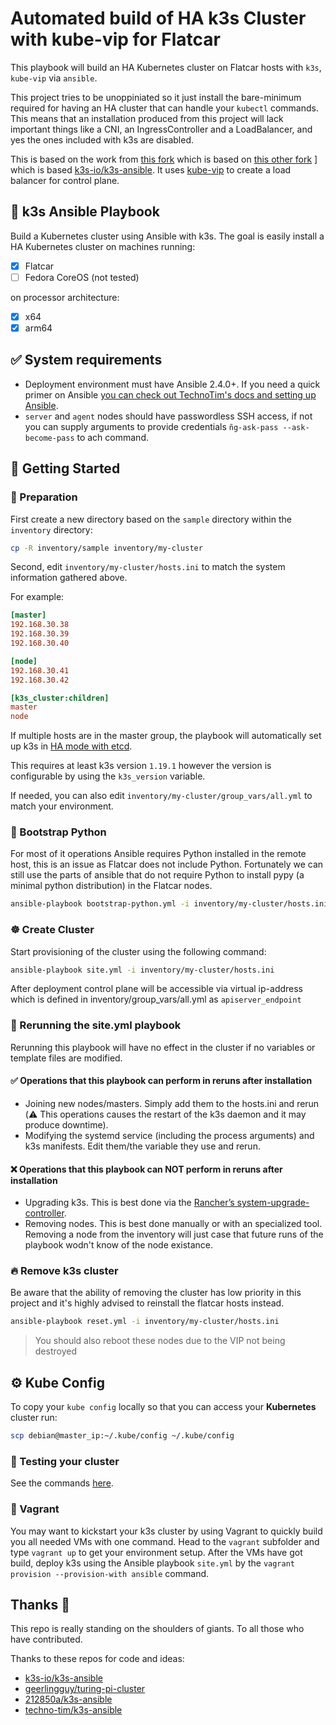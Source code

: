 # Automated build of HA k3s Cluster with kube-vip for Flatcar

This playbook will build an HA Kubernetes cluster on Flatcar hosts with `k3s`, `kube-vip` via `ansible`.

This project tries to be unoppiniated so it just install the bare-minimum required for having an HA cluster that can handle your `kubectl` commands. This means that an installation produced from this project will lack important things like a CNI, an IngressController and a LoadBalancer, and yes the ones included with k3s are disabled.

This is based on the work from [this fork](https://github.com/techno-tim/k3s-ansible) which is based on [this other fork](https://github.com/212850a/k3s-ansible) ] which is based [k3s-io/k3s-ansible](https://github.com/k3s-io/k3s-ansible). It uses [kube-vip](https://kube-vip.chipzoller.dev/) to create a load balancer for control plane.


## 📖 k3s Ansible Playbook

Build a Kubernetes cluster using Ansible with k3s. The goal is easily install a HA Kubernetes cluster on machines running:

- [X] Flatcar
- [ ] Fedora CoreOS (not tested)

on processor architecture:

- [X] x64
- [X] arm64

## ✅ System requirements

* Deployment environment must have Ansible 2.4.0+.  If you need a quick primer on Ansible [you can check out TechnoTim's docs and setting up Ansible](https://docs.technotim.live/posts/ansible-automation/).
* `server` and `agent` nodes should have passwordless SSH access, if not you can supply arguments to provide credentials `ñg-ask-pass --ask-become-pass` to ach command.

## 🚀 Getting Started

### 🍴 Preparation

First create a new directory based on the `sample` directory within the `inventory` directory:

```bash
cp -R inventory/sample inventory/my-cluster
```

Second, edit `inventory/my-cluster/hosts.ini` to match the system information gathered above. 

For example:

```ini
[master]
192.168.30.38
192.168.30.39
192.168.30.40

[node]
192.168.30.41
192.168.30.42

[k3s_cluster:children]
master
node
```

If multiple hosts are in the master group, the playbook will automatically set up k3s in [HA mode with etcd](https://rancher.com/docs/k3s/latest/en/installation/ha-embedded/).

This requires at least k3s version `1.19.1` however the version is configurable by using the `k3s_version` variable.

If needed, you can also edit `inventory/my-cluster/group_vars/all.yml` to match your environment.

### 🐍 Bootstrap Python
For most of it operations Ansible requires Python installed in the remote host, this is an issue as Flatcar does not include Python. Fortunately we can still use the parts of ansible that do not require Python to install pypy (a minimal python distribution) in the Flatcar nodes.

```bash
ansible-playbook bootstrap-python.yml -i inventory/my-cluster/hosts.ini
```

### ☸️ Create Cluster

Start provisioning of the cluster using the following command:

```bash
ansible-playbook site.yml -i inventory/my-cluster/hosts.ini
```

After deployment control plane will be accessible via virtual ip-address which is defined in inventory/group_vars/all.yml as `apiserver_endpoint`

### 🔁 Rerunning the site.yml playbook
Rerunning this playbook will have no effect in the cluster if no variables or template files are modified.

#### ✅ Operations that this playbook can perform in reruns after installation
* Joining new nodes/masters. Simply add them to the hosts.ini and rerun (⚠️ This operations causes the restart of the k3s daemon and it may produce downtime).
* Modifying the systemd service (including the process arguments) and k3s manifests. Edit them/the variable they use and rerun.
#### ❌ Operations that this playbook can NOT perform in reruns after installation
* Upgrading k3s. This is best done via the [Rancher’s system-upgrade-controller](https://rancher.com/docs/k3s/latest/en/upgrades/automated/).
* Removing nodes. This is best done manually or with an specialized tool. Removing a node from the inventory will just case that future runs of the playbook wodn't know of the node existance.

### 🔥 Remove k3s cluster
Be aware that the ability of removing the cluster has low priority in this project and it's highly advised to reinstall the flatcar hosts instead.

```bash
ansible-playbook reset.yml -i inventory/my-cluster/hosts.ini
```

>You should also reboot these nodes due to the VIP not being destroyed

## ⚙️ Kube Config

To copy your `kube config` locally so that you can access your **Kubernetes** cluster run:

```bash
scp debian@master_ip:~/.kube/config ~/.kube/config
```

### 🔨 Testing your cluster

See the commands [here](https://docs.technotim.live/posts/k3s-etcd-ansible/#testing-your-cluster).

### 🔷 Vagrant

You may want to kickstart your k3s cluster by using Vagrant to quickly build you all needed VMs with one command.
Head to the `vagrant` subfolder and type `vagrant up` to get your environment setup.
After the VMs have got build, deploy k3s using the Ansible playbook `site.yml` by the
`vagrant provision --provision-with ansible` command.

## Thanks 🤝

This repo is really standing on the shoulders of giants. To all those who have contributed.

Thanks to these repos for code and ideas:

* [k3s-io/k3s-ansible](https://github.com/k3s-io/k3s-ansible)
* [geerlingguy/turing-pi-cluster](https://github.com/geerlingguy/turing-pi-cluster)
* [212850a/k3s-ansible](https://github.com/212850a/k3s-ansible) 
* [techno-tim/k3s-ansible](https://github.com/techno-tim/k3s-ansible)